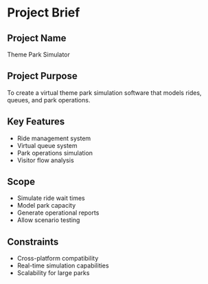 # Project Brief

## Project Name
Theme Park Simulator

## Project Purpose
To create a virtual theme park simulation software that models rides, queues, and park operations.

## Key Features
- Ride management system
- Virtual queue system
- Park operations simulation
- Visitor flow analysis

## Scope
- Simulate ride wait times
- Model park capacity
- Generate operational reports
- Allow scenario testing

## Constraints
- Cross-platform compatibility
- Real-time simulation capabilities
- Scalability for large parks
